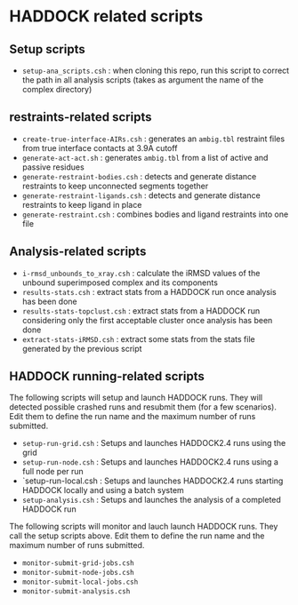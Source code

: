 # HADDOCK related scripts

## Setup scripts

* `setup-ana_scripts.csh` : when cloning this repo, run this script to correct the path in all analysis scripts (takes as argument the name of the complex directory)

## restraints-related scripts

* `create-true-interface-AIRs.csh` : generates an `ambig.tbl` restraint files from true interface contacts at 3.9A cutoff
* `generate-act-act.sh` : generates `ambig.tbl` from a list of active and passive residues
* `generate-restraint-bodies.csh` : detects and generate distance restraints to keep unconnected segments together
* `generate-restraint-ligands.csh` : detects and generate distance restraints to keep ligand in place
* `generate-restraint.csh` : combines bodies and ligand restraints into one file

## Analysis-related scripts

* `i-rmsd_unbounds_to_xray.csh` : calculate the iRMSD values of the unbound superimposed complex and its components
* `results-stats.csh` : extract stats from a HADDOCK run once analysis has been done
* `results-stats-topclust.csh` : extract stats from a HADDOCK run considering only the first acceptable cluster once analysis has been done
* `extract-stats-iRMSD.csh` : extract some stats from the stats file generated by the previous script

## HADDOCK running-related scripts

The following scripts will setup and launch HADDOCK runs. They will detected possible crashed runs and resubmit them (for a few scenarios).
Edit them to define the run name and the maximum number of runs submitted.

* `setup-run-grid.csh` : Setups and launches HADDOCK2.4 runs using the grid
* `setup-run-node.csh` : Setups and launches HADDOCK2.4 runs using a full node per run
* `setup-run-local.csh : Setups and launches HADDOCK2.4 runs starting HADDOCK locally and using a batch system 
* `setup-analysis.csh` : Setups and launches the analysis of a completed HADDOCK run

The following scripts will monitor and lauch launch HADDOCK runs. They call the setup scripts above.
Edit them to define the run name and the maximum number of runs submitted.

* `monitor-submit-grid-jobs.csh`
* `monitor-submit-node-jobs.csh`
* `monitor-submit-local-jobs.csh`
* `monitor-submit-analysis.csh`
